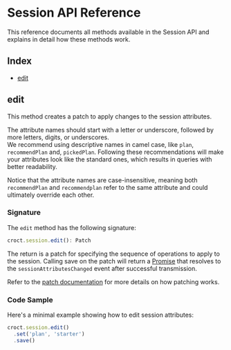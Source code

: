 # Session API Reference

This reference documents all methods available in the Session API and explains in detail how these methods work.

## Index

- [edit](#edit)

## edit

This method creates a patch to apply changes to the session attributes.

The attribute names should start with a letter or underscore, followed by more letters, digits, or underscores.  
We recommend using descriptive names in camel case, like `plan`, `recommendPlan` and, `pickedPlan`.  Following these
recommendations will make your attributes look like the standard ones, which results in queries with better readability.

Notice that the attribute names are case-insensitive, meaning both `recommendPlan` and `recommendplan` refer to the same 
attribute and could ultimately override each other. 

### Signature

The `edit` method has the following signature:

```ts
croct.session.edit(): Patch
```

The return is a patch for specifying the sequence of operations to apply to the session.
Calling save on the patch will return a [Promise](https://developer.mozilla.org/en/docs/Web/JavaScript/Reference/Global_Objects/Promise) 
that resolves to the `sessionAttributesChanged` event after successful transmission.

Refer to the [patch documentation](patch.md) for more details on how patching works.

### Code Sample

Here's a minimal example showing how to edit session attributes:

```js
croct.session.edit()
  .set('plan', 'starter')
  .save()
```
